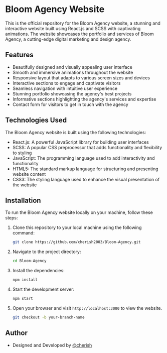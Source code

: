 # Bloom Agency Website

This is the official repository for the Bloom Agency website, a stunning and interactive website built using React.js and SCSS with captivating animations. The website showcases the portfolio and services of Bloom Agency, a cutting-edge digital marketing and design agency.

## Features

- Beautifully designed and visually appealing user interface
- Smooth and immersive animations throughout the website
- Responsive layout that adapts to various screen sizes and devices
- Interactive sections to engage and captivate visitors
- Seamless navigation with intuitive user experience
- Stunning portfolio showcasing the agency's best projects
- Informative sections highlighting the agency's services and expertise
- Contact form for visitors to get in touch with the agency

## Technologies Used

The Bloom Agency website is built using the following technologies:

- React.js: A powerful JavaScript library for building user interfaces
- SCSS: A popular CSS preprocessor that adds functionality and flexibility to styling
- JavaScript: The programming language used to add interactivity and functionality
- HTML5: The standard markup language for structuring and presenting website content
- CSS3: The styling language used to enhance the visual presentation of the website

## Installation

To run the Bloom Agency website locally on your machine, follow these steps:

1. Clone this repository to your local machine using the following command:

   ```bash
   git clone https://github.com/cherish2003/Bloom-Agency.git
   ```

2. Navigate to the project directory:

   ```bash
   cd Bloom-Agency
   ```

3. Install the dependencies:

   ```bash
   npm install
   ```

4. Start the development server:

   ```bash
   npm start
   ```

5. Open your browser and visit `http://localhost:3000` to view the website.


   ```bash
   git checkout -b your-branch-name
   ```

## Author
   - Designed and Developed by [@cherish](https://github.com/cherish2003)
